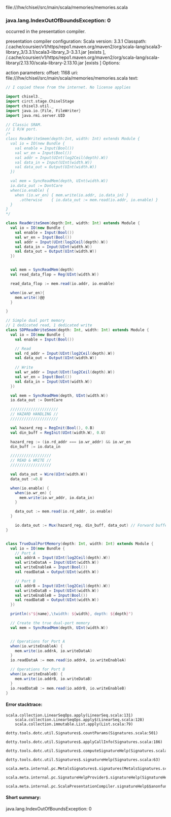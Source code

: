file://<WORKSPACE>/hw/chisel/src/main/scala/memories/memories.scala
### java.lang.IndexOutOfBoundsException: 0

occurred in the presentation compiler.

presentation compiler configuration:
Scala version: 3.3.1
Classpath:
<HOME>/.cache/coursier/v1/https/repo1.maven.org/maven2/org/scala-lang/scala3-library_3/3.3.1/scala3-library_3-3.3.1.jar [exists ], <HOME>/.cache/coursier/v1/https/repo1.maven.org/maven2/org/scala-lang/scala-library/2.13.10/scala-library-2.13.10.jar [exists ]
Options:



action parameters:
offset: 1168
uri: file://<WORKSPACE>/hw/chisel/src/main/scala/memories/memories.scala
text:
```scala
// I copied these from the internet. No license applies

import chisel3._
import circt.stage.ChiselStage
import chisel3.util._
import java.io.{File, FileWriter}
import java.rmi.server.UID

// Classic SRAM.
// 1 R/W port. 
/*
class ReadWriteSmem(depth:Int, width: Int) extends Module {
  val io = IO(new Bundle {
    val enable = Input(Bool())
    val wr_en = Input(Bool())
    val addr = Input(UInt(log2Ceil(depth).W))
    val data_in = Input(UInt(width.W))
    val data_out = Output(UInt(width.W))
  })

  val mem = SyncReadMem(depth, UInt(width.W))
  io.data_out := DontCare
  when(io.enable) {
    when (io.wr_en) { mem.write(io.addr, io.data_in) }
      .otherwise    { io.data_out := mem.read(io.addr, io.enable) }
  }
}
*/

class ReadWriteSmem(depth:Int, width: Int) extends Module {
  val io = IO(new Bundle {
    val enable = Input(Bool())
    val wr_en = Input(Bool())
    val addr = Input(UInt(log2Ceil(depth).W))
    val data_in = Input(UInt(width.W))
    val data_out = Output(UInt(width.W))
  })


  val mem = SyncReadMem(depth)
  val read_data_flop = Reg(UInt(width.W))

  read_data_flop := mem.read(io.addr, io.enable)

  when(io.wr_en){
    mem.write()@@
  }

}

// Simple dual port memory
// 1 dedicated read, 1 dedicated write
class SDPReadWriteSmem(depth: Int, width: Int) extends Module {
  val io = IO(new Bundle {
    val enable = Input(Bool())

    // Read
    val rd_addr = Input(UInt(log2Ceil(depth).W))
    val data_out = Output(UInt(width.W))
    
    // Write
    val wr_addr = Input(UInt(log2Ceil(depth).W))
    val wr_en = Input(Bool())
    val data_in = Input(UInt(width.W))
  })

  val mem = SyncReadMem(depth, UInt(width.W))
  io.data_out := DontCare

  /////////////////////
  // HAZARD HANDLING //
  /////////////////////

  val hazard_reg = RegInit(Bool(), 0.B)
  val din_buff = RegInit(UInt(width.W), 0.U)

  hazard_reg := (io.rd_addr === io.wr_addr) && io.wr_en
  din_buff := io.data_in

  //////////////////
  // READ & WRITE //
  //////////////////

  val data_out = Wire(UInt(width.W))
  data_out :=0.U

  when(io.enable) {
    when(io.wr_en) {
      mem.write(io.wr_addr, io.data_in)
    }

    data_out := mem.read(io.rd_addr, io.enable)
  }

    io.data_out := Mux(hazard_reg, din_buff, data_out) // Forward buffered data if hazard
}


class TrueDualPortMemory(depth: Int, width: Int) extends Module {
  val io = IO(new Bundle {
    // Port A
    val addrA = Input(UInt(log2Ceil(depth).W))
    val writeDataA = Input(UInt(width.W))
    val writeEnableA = Input(Bool())
    val readDataA = Output(UInt(width.W))

    // Port B
    val addrB = Input(UInt(log2Ceil(depth).W))
    val writeDataB = Input(UInt(width.W))
    val writeEnableB = Input(Bool())
    val readDataB = Output(UInt(width.W))
  })

  println(s"${name},\twidth: ${width}, depth: ${depth}")

  // Create the true dual-port memory
  val mem = SyncReadMem(depth, UInt(width.W))


  // Operations for Port A
  when(io.writeEnableA) {
    mem.write(io.addrA, io.writeDataA)
  }
  io.readDataA := mem.read(io.addrA, io.writeEnableA)

  // Operations for Port B
  when(io.writeEnableB) {
    mem.write(io.addrB, io.writeDataB)
  }
  io.readDataB := mem.read(io.addrB, io.writeEnableB)
}

```



#### Error stacktrace:

```
scala.collection.LinearSeqOps.apply(LinearSeq.scala:131)
	scala.collection.LinearSeqOps.apply$(LinearSeq.scala:128)
	scala.collection.immutable.List.apply(List.scala:79)
	dotty.tools.dotc.util.Signatures$.countParams(Signatures.scala:501)
	dotty.tools.dotc.util.Signatures$.applyCallInfo(Signatures.scala:186)
	dotty.tools.dotc.util.Signatures$.computeSignatureHelp(Signatures.scala:94)
	dotty.tools.dotc.util.Signatures$.signatureHelp(Signatures.scala:63)
	scala.meta.internal.pc.MetalsSignatures$.signatures(MetalsSignatures.scala:17)
	scala.meta.internal.pc.SignatureHelpProvider$.signatureHelp(SignatureHelpProvider.scala:51)
	scala.meta.internal.pc.ScalaPresentationCompiler.signatureHelp$$anonfun$1(ScalaPresentationCompiler.scala:398)
```
#### Short summary: 

java.lang.IndexOutOfBoundsException: 0
